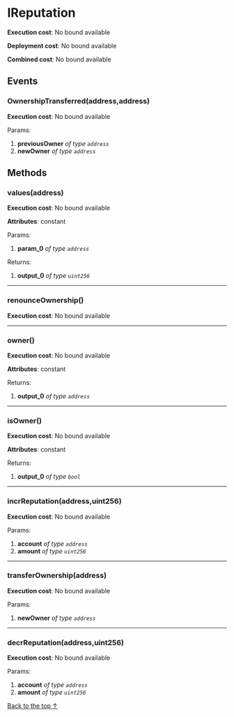 # IReputation


**Execution cost**: No bound available

**Deployment cost**: No bound available

**Combined cost**: No bound available


## Events
### OwnershipTransferred(address,address)


**Execution cost**: No bound available


Params:

1. **previousOwner** *of type `address`*
2. **newOwner** *of type `address`*


## Methods
### values(address)


**Execution cost**: No bound available

**Attributes**: constant


Params:

1. **param_0** *of type `address`*

Returns:


1. **output_0** *of type `uint256`*

--- 
### renounceOwnership()


**Execution cost**: No bound available




--- 
### owner()


**Execution cost**: No bound available

**Attributes**: constant



Returns:


1. **output_0** *of type `address`*

--- 
### isOwner()


**Execution cost**: No bound available

**Attributes**: constant



Returns:


1. **output_0** *of type `bool`*

--- 
### incrReputation(address,uint256)


**Execution cost**: No bound available


Params:

1. **account** *of type `address`*
2. **amount** *of type `uint256`*


--- 
### transferOwnership(address)


**Execution cost**: No bound available


Params:

1. **newOwner** *of type `address`*


--- 
### decrReputation(address,uint256)


**Execution cost**: No bound available


Params:

1. **account** *of type `address`*
2. **amount** *of type `uint256`*


[Back to the top ↑](#ireputation)
